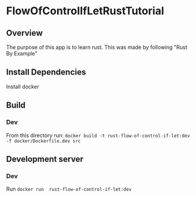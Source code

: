 # FlowOfControlIfLetRustTutorial

## Overview
The purpose of this app is to learn rust. This was made by following "Rust By Example"

## Install Dependencies
Install docker

## Build
### Dev
From this directory run: `docker build -t rust-flow-of-control-if-let:dev -f docker/Dockerfile.dev src`

## Development server
### Dev
Run `docker run  rust-flow-of-control-if-let:dev`